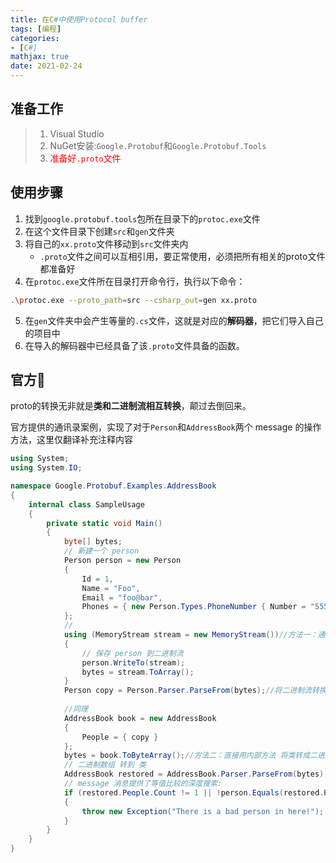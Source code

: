 ```yaml
---
title: 在C#中使用Protocol buffer
tags: [编程]
categories: 
- [C#]
mathjax: true
date: 2021-02-24
---
```


## 准备工作

> 1. Visual Studio
> 2. NuGet安装:`Google.Protobuf`和`Google.Protobuf.Tools`
> 3. <span style="color:red">准备好`.proto`文件</span>



##  使用步骤

1. 找到`google.protobuf.tools`包所在目录下的`protoc.exe`文件
2. 在这个文件目录下创建`src`和`gen`文件夹
3. 将自己的`xx.proto`文件移动到`src`文件夹内
   - `.proto`文件之间可以互相引用，要正常使用，必须把所有相关的proto文件都准备好
4. 在`protoc.exe`文件所在目录打开命令行，执行以下命令：

```bash
.\protoc.exe --proto_path=src --csharp_out=gen xx.proto
```

5. 在`gen`文件夹中会产生等量的`.cs`文件，这就是对应的**解码器**，把它们导入自己的项目中
6. 在导入的解码器中已经具备了该`.proto`文件具备的函数。



## 官方🌰

proto的转换无非就是**类和二进制流相互转换**，颠过去倒回来。

官方提供的通讯录案例，实现了对于`Person`和`AddressBook`两个 message 的操作方法，这里仅翻译补充注释内容

```cs
using System;
using System.IO;

namespace Google.Protobuf.Examples.AddressBook
{
    internal class SampleUsage
    {
        private static void Main()
        {
            byte[] bytes;
            // 新建一个 person
            Person person = new Person
            {
                Id = 1,
                Name = "Foo",
                Email = "foo@bar",
                Phones = { new Person.Types.PhoneNumber { Number = "555-1212" } }
            };
            //
            using (MemoryStream stream = new MemoryStream())//方法一：通过内存流
            {
                // 保存 person 到二进制流
                person.WriteTo(stream);
                bytes = stream.ToArray();
            }
            Person copy = Person.Parser.ParseFrom(bytes);//将二进制流转换回 person 类
            
            //同理
            AddressBook book = new AddressBook
            {
                People = { copy }
            };
            bytes = book.ToByteArray();//方法二：直接用内部方法 将类转成二进制数组
            // 二进制数组 转到 类
            AddressBook restored = AddressBook.Parser.ParseFrom(bytes);
            // message 消息提供了等值比较的深度搜索:
            if (restored.People.Count != 1 || !person.Equals(restored.People[0]))
            {
                throw new Exception("There is a bad person in here!");
            }
        }
    }
}
```

